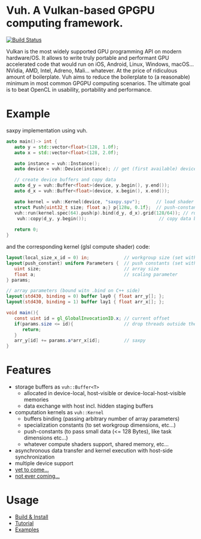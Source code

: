 # Vuh. A Vulkan-based GPGPU computing framework.
[![Build Status](https://travis-ci.org/Glavnokoman/vuh.svg?branch=master)](https://travis-ci.org/Glavnokoman/vuh)

Vulkan is the most widely supported GPU programming API on modern hardware/OS.
It allows to write truly portable and performant GPU accelerated code that would run on iOS, Android, Linux, Windows, macOS... NVidia, AMD, Intel, Adreno, Mali... whatever.
At the price of ridiculous amount of boilerplate.
Vuh aims to reduce the boilerplate to (a reasonable) minimum in most common GPGPU computing scenarios.
The ultimate goal is to beat OpenCL in usability, portability and performance.

# Example
saxpy implementation using vuh.
```c++
auto main()-> int {
   auto y = std::vector<float>(128, 1.0f);
   auto x = std::vector<float>(128, 2.0f);

   auto instance = vuh::Instance();
   auto device = vuh::Device(instance); // get (first available) device with default options

   // create device buffers and copy data
   auto d_y = vuh::Buffer<float>(device, y.begin(), y.end());
   auto d_x = vuh::Buffer<float>(device, x.begin(), x.end());

   auto kernel = vuh::Kernel(device, "saxpy.spv");      // load shader
   struct Push{uint32_t size; float a;} p{128u, 0.1f};  // push-constants
   vuh::run(kernel.spec(64).push(p).bind(d_y, d_x).grid(128/64)); // run once wait for completion
	vuh::copy(d_y, y.begin());                           // copy data back to host
	
   return 0;
}
```
and the corresponding kernel (glsl compute shader) code:
```glsl
layout(local_size_x_id = 0) in;             // workgroup size (set with .spec(64) on C++ side)
layout(push_constant) uniform Parameters {  // push constants (set with .push({128, 0.1}) on C++ side)
   uint size;                               // array size
   float a;                                 // scaling parameter
} params;

// array parameters (bound witn .bind on C++ side)
layout(std430, binding = 0) buffer lay0 { float arr_y[]; };
layout(std430, binding = 1) buffer lay1 { float arr_x[]; };

void main(){
   const uint id = gl_GlobalInvocationID.x; // current offset
   if(params.size <= id){                   // drop threads outside the buffer
      return;
   }
   arr_y[id] += params.a*arr_x[id];         // saxpy
}
```

# Features
- storage buffers as ```vuh::Buffer<T>```
   + allocated in device-local, host-visible or device-local-host-visible memories
   + data exchange with host incl. hidden staging buffers
- computation kernels as ```vuh::Kernel```
   + buffers binding (passing arbitrary number of array parameters)
   + specialization constants (to set workgroup dimensions, etc...)
   + push-constants (to pass small data (<= 128 Bytes), like task dimensions etc...)
   + whatever compute shaders support, shared memory, etc...
- asynchronous data transfer and kernel execution with host-side synchronization
- multiple device support
- [yet to come...](doc/features_to_come.md)
- [not ever coming...](doc/features_not_to_come.md)

# Usage
- [Build & Install](doc/build_install.md)
- [Tutorial](doc/tutorial.md)
- [Examples](doc/examples/examples.md)
